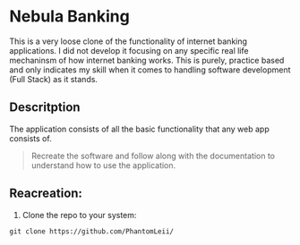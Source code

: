 # Nebula Banking

This is a very loose clone of the functionality of internet banking applications. I did not develop it focusing on any specific real life mechaninsm of how internet banking works. This is purely, practice based and only indicates my skill when it comes to handling software development (Full Stack) as it stands.

## Descritption
The application consists of all the basic functionality that any web app consists of.

> Recreate the software and follow along with the documentation to understand how to use the application.

## Reacreation:
1. Clone the repo to your system:
```shell
git clone https://github.com/PhantomLeii/
```
